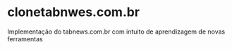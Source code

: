 # clonetabnwes.com.br
Implementação do tabnews.com.br com intuito de aprendizagem de novas ferramentas
